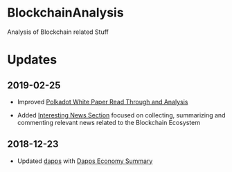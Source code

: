
# BlockchainAnalysis
Analysis of Blockchain related Stuff


# Updates 

## 2019-02-25 

- Improved [Polkadot White Paper Read Through and Analysis](https://github.com/NicolaBernini/BlockchainAnalysis/issues/1)

- Added [Interesting News Section](https://github.com/NicolaBernini/BlockchainAnalysis/issues/2) focused on collecting, summarizing and commenting relevant news related to the Blockchain Ecosystem 







## 2018-12-23 

- Updated [dapps](dapps/) with [Dapps Economy Summary](dapps/Dapps%20Economy%202018-12-23.pdf)









